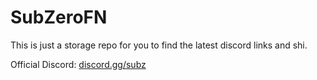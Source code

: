 # SubZeroFN

This is just a storage repo for you to find the latest discord links and shi.

<script src="https://subzero.statuspage.io/embed/script.js"></script>

Official Discord: [discord.gg/subz](https://discord.gg/subz)
